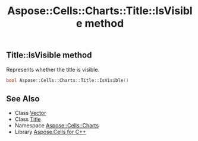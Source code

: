 ﻿---
title: Aspose::Cells::Charts::Title::IsVisible method
linktitle: IsVisible
second_title: Aspose.Cells for C++ API Reference
description: 'Aspose::Cells::Charts::Title::IsVisible method. Represents whether the title is visible in C++.'
type: docs
weight: 800
url: /cpp/aspose.cells.charts/title/isvisible/
---
## Title::IsVisible method


Represents whether the title is visible.

```cpp
bool Aspose::Cells::Charts::Title::IsVisible()
```

## See Also

* Class [Vector](../../../aspose.cells/vector/)
* Class [Title](../)
* Namespace [Aspose::Cells::Charts](../../)
* Library [Aspose.Cells for C++](../../../)
